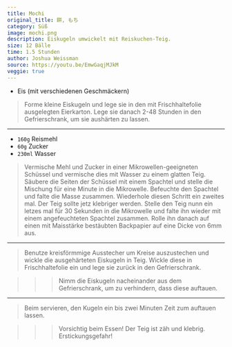 ```yaml
---
title: Mochi
original_title: 餅, もち
category: Süß
image: mochi.png
description: Eiskugeln umwickelt mit Reiskuchen-Teig.
size: 12 Bälle
time: 1.5 Stunden
author: Joshua Weissman
source: https://youtu.be/EmwGaqjMJkM
veggie: true
---
```


* Eis (mit verschiedenen Geschmäckern)

> Forme kleine Eiskugeln und lege sie in den mit Frischhaltefolie ausgelegten Eierkarton. Lege sie danach 2-48 Stunden in den Gefrierschrank, um sie aushärten zu lassen.

---

* `160g` Reismehl
* `60g` Zucker
* `230ml` Wasser

> Vermische Mehl und Zucker in einer Mikrowellen-geeigneten Schüssel und vermische dies mit Wasser zu einem glatten Teig. Säubere die Seiten der Schüssel mit einem Spachtel und stelle die Mischung für eine Minute in die Mikrowelle. Befeuchte den Spachtel und falte die Masse zusammen. Wiederhole diesen Schritt ein zweites mal. Der Teig sollte jetz klebriger werden. Stelle den Teig nunn ein letzes mal für 30 Sekunden in die Mikrowelle und falte ihn wieder mit einem angefeuchteten Spachtel zusammen. Rolle ihn danach auf einen mit Maisstärke bestäubten Backpapier auf eine Dicke von 6mm aus.

---

> Benutze kreisförmmige Ausstecher um Kreise auszustechen und wickle die ausgehärteten Eiskugeln in Teig. Wickle diese in Frischhaltefolie ein und lege sie zurück in den Gefrierschrank.

>>> Nimm die Eiskugeln nacheinander aus dem Gefrierschrank, um zu verhindern, dass diese auftauen.

---

> Beim servieren, den Kugeln ein bis zwei Minuten Zeit zum auftauen lassen.

>>> Vorsichtig beim Essen! Der Teig ist zäh und klebrig. Erstickungsgefahr!